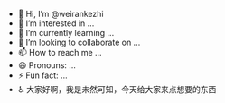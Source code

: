 - 👋 Hi, I’m @weirankezhi
- 👀 I’m interested in ...
- 🌱 I’m currently learning ...
- 💞️ I’m looking to collaborate on ...
- 📫 How to reach me ...
- 😄 Pronouns: ...
- ⚡ Fun fact: ...
- ♿️ 大家好啊，我是未然可知，今天给大家来点想要的东西
<!---
weirankezhi/weirankezhi is a ✨ special ✨ repository because its `README.md` (this file) appears on your GitHub profile.
You can click the Preview link to take a look at your changes.
--->
